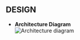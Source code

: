 ## DESIGN
- **Architecture Diagram**  
![Architecture diagram](https://user-images.githubusercontent.com/50997389/114374560-69ae4280-9ba1-11eb-9516-38d3b142acfc.png)
